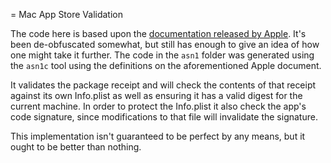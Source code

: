 = Mac App Store Validation

The code here is based upon the [documentation released by Apple][docs]. It's been de-obfuscated somewhat, but still has enough to give an idea of how one might take it further. The code in the `asn1` folder was generated using the `asn1c` tool using the definitions on the aforementioned Apple document.

It validates the package receipt and will check the contents of that receipt against its own Info.plist as well as ensuring it has a valid digest for the current machine. In order to protect the Info.plist it also check the app's code signature, since modifications to that file will invalidate the signature.

This implementation isn't guaranteed to be perfect by any means, but it ought to be better than nothing.

[docs]: https://developer.apple.com/devcenter/mac/documents/validating.html
